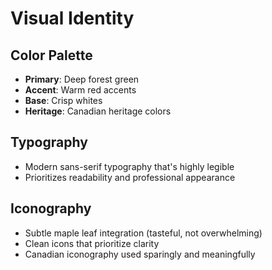 # Visual Identity

## Color Palette
- **Primary**: Deep forest green
- **Accent**: Warm red accents
- **Base**: Crisp whites
- **Heritage**: Canadian heritage colors

## Typography
- Modern sans-serif typography that's highly legible
- Prioritizes readability and professional appearance

## Iconography
- Subtle maple leaf integration (tasteful, not overwhelming)
- Clean icons that prioritize clarity
- Canadian iconography used sparingly and meaningfully